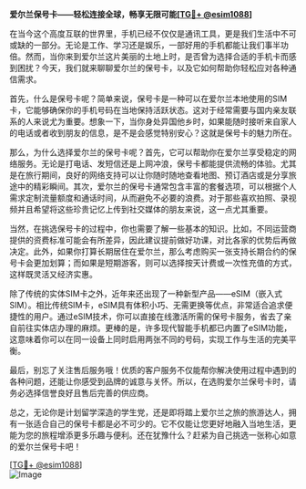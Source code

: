 **爱尔兰保号卡——轻松连接全球，畅享无限可能[[TG💪+ @esim1088](https://t.me/s/esim1088)]**

在当今这个高度互联的世界里，手机已经不仅仅是通讯工具，更是我们生活中不可或缺的一部分。无论是工作、学习还是娱乐，一部好用的手机都能让我们事半功倍。然而，当你来到爱尔兰这片美丽的土地上时，是否曾为选择合适的手机卡而感到困扰？今天，我们就来聊聊爱尔兰的保号卡，以及它如何帮助你轻松应对各种通信需求。

首先，什么是保号卡呢？简单来说，保号卡是一种可以在爱尔兰本地使用的SIM卡，它能够确保你的手机号码在当地保持活跃状态。这对于经常需要与国内亲友联系的人来说尤为重要。想象一下，当你身处异国他乡时，如果能随时接听来自家人的电话或者收到朋友的信息，是不是会感觉特别安心？这就是保号卡的魅力所在。

那么，为什么选择爱尔兰的保号卡呢？首先，它可以帮助你在爱尔兰享受稳定的网络服务。无论是打电话、发短信还是上网冲浪，保号卡都能提供流畅的体验。尤其是在旅行期间，良好的网络支持可以让你随时随地查看地图、预订酒店或是分享旅途中的精彩瞬间。其次，爱尔兰的保号卡通常包含丰富的套餐选项，可以根据个人需求定制流量额度和通话时间，从而避免不必要的浪费。对于那些喜欢拍照、录视频并且希望将这些珍贵记忆上传到社交媒体的朋友来说，这一点尤其重要。

当然，在挑选保号卡的过程中，你也需要了解一些基本的知识。比如，不同运营商提供的资费标准可能会有所差异，因此建议提前做好功课，对比各家的优势后再做决定。此外，如果你打算长期居住在爱尔兰，那么考虑购买一张支持长期合约的保号卡会更加划算；而如果是短期游客，则可以选择按天计费或一次性充值的方式，这样既灵活又经济实惠。

除了传统的实体SIM卡之外，近年来还出现了一种新型产品——eSIM（嵌入式SIM）。相比传统SIM卡，eSIM具有体积小巧、无需更换等优点，非常适合追求便捷性的用户。通过eSIM技术，你可以直接在线激活所需的保号卡服务，省去了亲自前往实体店办理的麻烦。更棒的是，许多现代智能手机都已内置了eSIM功能，这意味着你可以在同一设备上同时启用两张不同的号码，实现工作与生活的完美平衡。

最后，别忘了关注售后服务哦！优质的客户服务不仅能帮你解决使用过程中遇到的各种问题，还能让你感受到品牌的诚意与关怀。所以，在选购爱尔兰保号卡时，请务必选择信誉良好且售后完善的供应商。

总之，无论你是计划留学深造的学生党，还是即将踏上爱尔兰之旅的旅游达人，拥有一张适合自己的保号卡都是必不可少的。它不仅能让您更好地融入当地生活，更能为您的旅程增添更多乐趣与便利。还在犹豫什么？赶紧为自己挑选一张称心如意的爱尔兰保号卡吧！

[[TG💪+ @esim1088](https://t.me/s/esim1088)]  
![Image](https://i.postimg.cc/4NQfJmqS/Snipaste-2025-05-13-00-14-12.png)